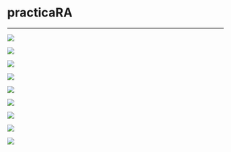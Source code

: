 # practicaRA
----------------

![](ims/1.JPEG)

![](ims/2.JPEG)

![](ims/3.JPEG)

![](ims/4.JPEG)

![](ims/5.JPEG)

![](ims/6.JPEG)

![](ims/7.JPEG)

![](ims/8.JPEG)

![](ims/9.JPEG)